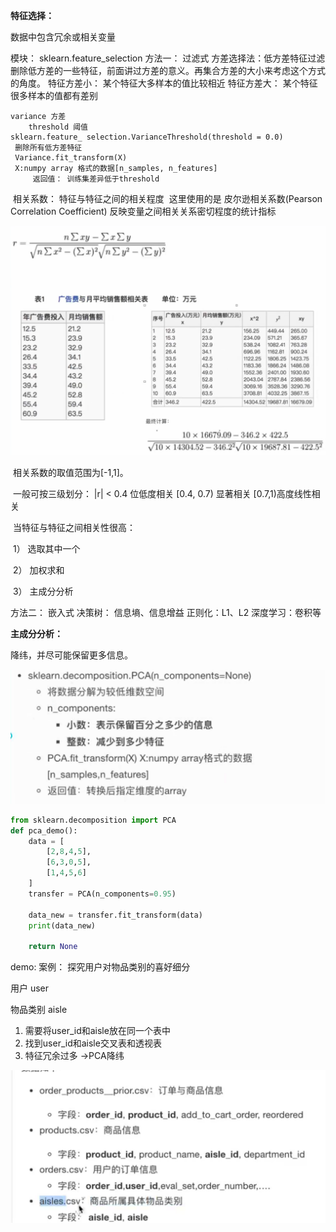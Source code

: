 **特征选择：**

数据中包含冗余或相关变量

模块： sklearn.feature_selection
方法一： 过滤式
	方差选择法：低方差特征过滤
		删除低方差的一些特征，前面讲过方差的意义。再集合方差的大小来考虑这个方式的角度。
			特征方差小： 某个特征大多样本的值比较相近
			特征方差大： 某个特征很多样本的值都有差别

 	variance 方差
		threshold 阈值
	sklearn.feature_ selection.VarianceThreshold(threshold = 0.0)
	 删除所有低方差特征
	 Variance.fit_transform(X)
	 X:numpy array 格式的数据[n_samples, n_features]
		 返回值： 训练集差异低于threshold 

​	相关系数： 特征与特征之间的相关程度
​		 这里使用的是 皮尔逊相关系数(Pearson Correlation Coefficient)
​		 	反映变量之间相关关系密切程度的统计指标

​	<img src="../../pictures/相关系数例子.png" alt="image-20211006191455837" style="zoom:50%;" />

​		相关系数的取值范围为[-1,1]。

​		 一般可按三级划分： |r| < 0.4 位低度相关 [0.4, 0.7) 显著相关 [0.7,1)高度线性相关

​		当特征与特征之间相关性很高：

​				1） 选取其中一个

​				2） 加权求和

​				3） 主成分分析

方法二： 嵌入式
	决策树： 信息墒、信息增益
	正则化：L1、L2
	深度学习：卷积等



**主成分分析：**

降纬，并尽可能保留更多信息。

<img src="../../pictures/PCA.png" alt="image-20211014185455955" style="zoom:50%;" />

```python
from sklearn.decomposition import PCA
def pca_demo():
    data = [
        [2,8,4,5],
        [6,3,0,5],
        [1,4,5,6]
    ]
    transfer = PCA(n_components=0.95)

    data_new = transfer.fit_transform(data)
    print(data_new)

    return None
```



demo: 案例： 探究用户对物品类别的喜好细分

用户	user

物品类别 aisle

1. 需要将user_id和aisle放在同一个表中
2. 找到user_id和aisle交叉表和透视表
3. 特征冗余过多 ->PCA降纬

<img src="../../pictures/喜好细分-数据.png" alt="image-20211014190101459" style="zoom:50%;" />

